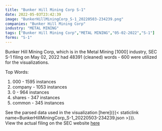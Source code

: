 ```yaml
---
title: "Bunker Hill Mining Corp S-1"
date: 2022-05-03T23:42:39
image: "BunkerHillMiningCorp_S-1_20220503-234239.png"
companies: "Bunker Hill Mining Corp"
industry: "METAL MINING"
tags: ["Bunker Hill Mining Corp","METAL MINING","05-02-2022","S-1"]
forms: "S-1"
---
```

Bunker Hill Mining Corp, which is in the Metal Mining [1000] industry, SEC S-1 filing on May 02, 2022 had 48391 (cleaned) words - 600 were utilized for the visualizations.

Top Words:
1. 000 - 1595 instances
2. company - 1053 instances
3. 0 - 964 instances
4. shares - 347 instances
5. common - 345 instances


See the parsed data used in the visualization [here]({{< staticlink name=BunkerHillMiningCorp_S-1_20220503-234239.json >}}).  
View the actual filing on the SEC website [here](https://www.sec.gov/Archives/edgar/data/1407583/0001493152-22-011674.txt)